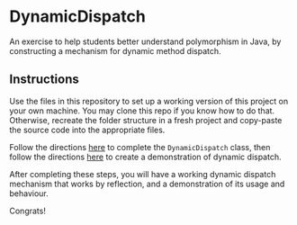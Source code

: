 # DynamicDispatch

An exercise to help students better understand polymorphism in Java, by constructing a mechanism for dynamic method dispatch.

## Instructions

Use the files in this repository to set up a working version of this project on your own machine. You may clone this repo if you know how to do that. Otherwise, recreate the folder structure in a fresh project and copy-paste the source code into the appropriate files.

Follow the directions [here](doc/find-method-directions.md) to complete the `DynamicDispatch` class, then follow the directions [here](doc/create-demonstration-directions.md) to create a demonstration of dynamic dispatch.

After completing these steps, you will have a working dynamic dispatch mechanism that works by reflection, and a demonstration of its usage and behaviour.

Congrats!